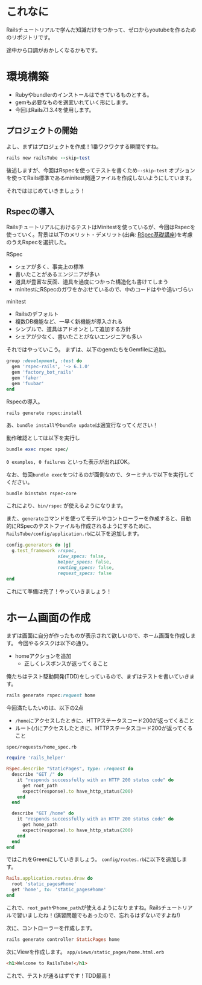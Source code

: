 # これなに
Railsチュートリアルで学んだ知識だけをつかって、ゼロからyoutubeを作るためのリポジトリです。

途中から口調がおかしくなるかもです。



# 環境構築
- Rubyやbundlerのインストールはできているものとする。
- gemも必要なものを適宜いれていく形にします。
- 今回はRails7.1.3.4を使用します。

## プロジェクトの開始
よし、まずはプロジェクトを作成！1番ワクワクする瞬間ですね。
```ruby
rails new railsTube --skip-test
```
後述しますが、今回はRspecを使ってテストを書くため`--skip-test` オプションを使ってRails標準であるminitest関連ファイルを作成しないようにしています。

それでははじめていきましょう！

## Rspecの導入
RailsチュートリアルにおけるテストはMinitestを使っているが、今回はRspecを使っていく。背景は以下のメリット・デメリット(出典: [RSpec基礎講座](https://zenn.dev/igaiga/books/rails-practice-note/viewer/rails_rspec_workshop))を考慮のうえRspecを選択した。

RSpec
- シェアが多く、事実上の標準
- 書いたことがあるエンジニアが多い
- 道具が豊富な反面、道具を過度につかった構造化も書けてしまう
- minitestにRSpecのガワをかぶせているので、中のコードはやや追いづらい
  
minitest
- Railsのデフォルト
- 複数DB機能など、一早く新機能が導入される
- シンプルで、道具はアドオンとして追加する方針
- シェアが少なく、書いたことがないエンジニアも多い

それではやっていこう。
まずは、以下のgemたちをGemfileに追加。
```ruby
group :development, :test do
  gem 'rspec-rails', '~> 6.1.0'
  gem 'factory_bot_rails'
  gem 'faker'
  gem 'fuubar'
end
```
Rspecの導入。
```
rails generate rspec:install
```

あ、`bundle install`や`bundle update`は適宜行なってください！

動作確認としては以下を実行し
```ruby
bundle exec rspec spec/
```
`0 examples, 0 failures` といった表示が出ればOK。

なお、毎回`bundle exec`をつけるのが面倒なので、ターミナルで以下を実行してください。
```ruby
bundle binstubs rspec-core
```
これにより、`bin/rspec` が使えるようになります。

また、`generate`コマンドを使ってモデルやコントローラーを作成すると、自動的にRSpecのテストファイルも作成されるようにするために、`RailsTube/config/application.rb`に以下を追加します。
```ruby
config.generators do |g|
  g.test_framework :rspec,
                   view_specs: false,
                   helper_specs: false,
                   routing_specs: false,
                   request_specs: false
end
```

これにて準備は完了！やっていきましょう！

# ホーム画面の作成
まずは画面に自分が作ったものが表示されて欲しいので、ホーム画面を作成します。
今回やるタスクは以下の通り。
- homeアクションを追加
  - 正しくレスポンスが返ってくること

俺たちはテスト駆動開発(TDD)をしっているので、まずはテストを書いていきます。

```ruby
rails generate rspec:request home
```
今回満たしたいのは、以下の2点
- `/home`にアクセスしたときに、HTTPステータスコード200が返ってくること
- ルート(`/`)にアクセスしたときに、HTTPステータスコード200が返ってくること


`spec/requests/home_spec.rb`
```ruby
require 'rails_helper'

RSpec.describe "StaticPages", type: :request do
  describe "GET /" do
    it "responds successfully with an HTTP 200 status code" do
      get root_path
      expect(response).to have_http_status(200)
    end
  end

  describe "GET /home" do
    it "responds successfully with an HTTP 200 status code" do
      get home_path
      expect(response).to have_http_status(200)
    end
  end
end
```

ではこれをGreenにしていきましょう。
`config/routes.rb`に以下を追加します。
```ruby
Rails.application.routes.draw do
  root 'static_pages#home'
  get 'home', to: 'static_pages#home'
end
```
これで、`root_path`や`home_path`が使えるようになりますね。Railsチュートリアルで習いましたね！(演習問題でもあったので、忘れるはずないですよね!)

次に、コントローラーを作成します。
```ruby
rails generate controller StaticPages home
```
次にViewを作成します。
`app/views/static_pages/home.html.erb`

```html
<h1>Welcome to RailsTube!</h1>
```
これで、テストが通るはずです！TDD最高！
